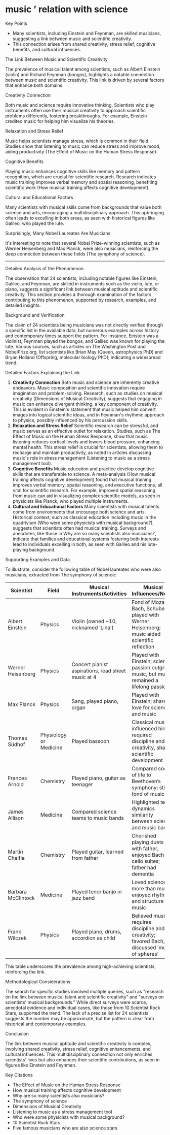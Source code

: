 

# music ’ relation with science

Key Points

- Many scientists, including Einstein and Feynman, are skilled musicians, suggesting a link between music and scientific creativity.
- This connection arises from shared creativity, stress relief, cognitive benefits, and cultural influences.

The Link Between Music and Scientific Creativity

The prevalence of musical talent among scientists, such as Albert Einstein (violin) and Richard Feynman (bongos), highlights a notable connection between music and scientific creativity. This link is driven by several factors that enhance both domains.

Creativity Connection

Both music and science require innovative thinking. Scientists who play instruments often use their musical creativity to approach scientific problems differently, fostering breakthroughs. For example, Einstein credited music for helping him visualize his theories.

Relaxation and Stress Relief

Music helps scientists manage stress, which is common in their field. Studies show that listening to music can reduce stress and improve mood, aiding productivity (The Effect of Music on the Human Stress Response).

Cognitive Benefits

Playing music enhances cognitive skills like memory and pattern recognition, which are crucial for scientific research. Research indicates music training improves verbal memory and spatial reasoning, benefiting scientific work (How musical training affects cognitive development).

Cultural and Educational Factors

Many scientists with musical skills come from backgrounds that value both science and arts, encouraging a multidisciplinary approach. This upbringing often leads to excelling in both areas, as seen with historical figures like Galileo, who played the lute.

Surprisingly, Many Nobel Laureates Are Musicians

It's interesting to note that several Nobel Prize-winning scientists, such as Werner Heisenberg and Max Planck, were also musicians, reinforcing the deep connection between these fields (The symphony of science).

------

Detailed Analysis of the Phenomenon

The observation that 24 scientists, including notable figures like Einstein, Galileo, and Feynman, are skilled in instruments such as the violin, lute, or piano, suggests a significant link between musical aptitude and scientific creativity. This section provides a thorough examination of the factors contributing to this phenomenon, supported by research, examples, and detailed insights.

Background and Verification

The claim of 24 scientists being musicians was not directly verified through a specific list in the available data, but numerous examples across history and contemporary times support the pattern. For instance, Einstein was a violinist, Feynman played the bongos, and Galileo was known for playing the lute. Various sources, such as articles on The Washington Post and NobelPrize.org, list scientists like Brian May (Queen, astrophysics PhD) and Bryan Holland (Offspring, molecular biology PhD), indicating a widespread trend.

Detailed Factors Explaining the Link

1. **Creativity Connection**
   Both music and science are inherently creative endeavors. Music composition and scientific innovation require imagination and problem-solving. Research, such as studies on musical creativity (Dimensions of Musical Creativity), suggests that engaging in music can enhance divergent thinking, a key component of creativity. This is evident in Einstein's statement that music helped him convert images into logical scientific ideas, and in Feynman's rhythmic approach to physics, possibly influenced by his percussion skills.
2. **Relaxation and Stress Relief**
   Scientific research can be stressful, and music serves as an effective outlet for relaxation. Studies, such as The Effect of Music on the Human Stress Response, show that music listening reduces cortisol levels and lowers blood pressure, enhancing mental health. This stress relief is crucial for scientists, allowing them to recharge and maintain productivity, as noted in articles discussing music's role in stress management (Listening to music as a stress management tool).
3. **Cognitive Benefits**
   Music education and practice develop cognitive skills that are transferable to science. A meta-analysis (How musical training affects cognitive development) found that musical training improves verbal memory, spatial reasoning, and executive functions, all vital for scientific research. For example, improved spatial reasoning from music can aid in visualizing complex scientific models, as seen in physicists like Planck, who played multiple instruments.
4. **Cultural and Educational Factors**
   Many scientists with musical talents come from environments that encourage both science and arts. Historical context, such as classical education including music in the quadrivium (Who were some physicists with musical background?), suggests that scientists often had musical training. Surveys and anecdotes, like those in Why are so many scientists also musicians?, indicate that families and educational systems fostering both interests lead to individuals excelling in both, as seen with Galileo and his lute-playing background.

Supporting Examples and Data

To illustrate, consider the following table of Nobel laureates who were also musicians, extracted from The symphony of science:

| Scientist          | Field                  | Musical Instruments/Activities                     | Musical Influences/Notes                                     |
| ------------------ | ---------------------- | -------------------------------------------------- | ------------------------------------------------------------ |
| Albert Einstein    | Physics                | Violin (owned ~10, nicknamed ‘Lina’)               | Fond of Mozart, Bach, Schubert; played with Werner Heisenberg; music aided scientific reflection |
| Werner Heisenberg  | Physics                | Concert pianist aspirations, read sheet music at 4 | Played with Einstein; science passion outgrew music, but music remained a lifelong passion |
| Max Planck         | Physics                | Sang, played piano, organ                          | Played with Einstein; shared love for science and music      |
| Thomas Südhof      | Physiology or Medicine | Played bassoon                                     | Classical music influenced him; required discipline and creativity, shaped scientific development |
| Frances Arnold     | Chemistry              | Played piano, guitar as teenager                   | Compared code of life to Beethoven’s symphony; still fond of music |
| James Allison      | Medicine               | Compared science teams to music bands              | Highlighted team dynamics similarity between science and music bands |
| Martin Chalfie     | Chemistry              | Played guitar, learned from father                 | Cherished playing duets with father, enjoyed Bach cello suites; father had dementia |
| Barbara McClintock | Medicine               | Played tenor banjo in jazz band                    | Loved science more than music, enjoyed rhythm and structure of music |
| Frank Wilczek      | Physics                | Played piano, drums, accordion as child            | Believed music requires discipline and creativity; favored Bach, discussed ‘music of spheres’ |

This table underscores the prevalence among high-achieving scientists, reinforcing the link.

Methodological Considerations

The search for specific studies involved multiple queries, such as "research on the link between musical talent and scientific creativity" and "surveys on scientists' musical backgrounds." While direct surveys were scarce, anecdotal evidence and individual cases, like those from 10 Scientist Rock Stars, supported the trend. The lack of a precise list for 24 scientists suggests the number may be approximate, but the pattern is clear from historical and contemporary examples.

Conclusion

The link between musical aptitude and scientific creativity is complex, involving shared creativity, stress relief, cognitive enhancements, and cultural influences. This multidisciplinary connection not only enriches scientists' lives but also enhances their scientific contributions, as seen in figures like Einstein and Feynman.

Key Citations

- The Effect of Music on the Human Stress Response
- How musical training affects cognitive development
- Why are so many scientists also musicians?
- The symphony of science
- Dimensions of Musical Creativity
- Listening to music as a stress management tool
- Who were some physicists with musical background?
- 10 Scientist Rock Stars
- Five famous musicians who are also science stars